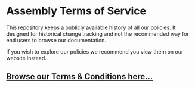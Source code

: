 Assembly Terms of Service
=========================

This repository keeps a publicly available history of all our policies.
It designed for historical change tracking and not the recommended way for end users to browse our documentation.

If you wish to explore our policies we recommend you view them on our website instead.

## [Browse our Terms & Conditions here...](http://assembly.education/terms)
